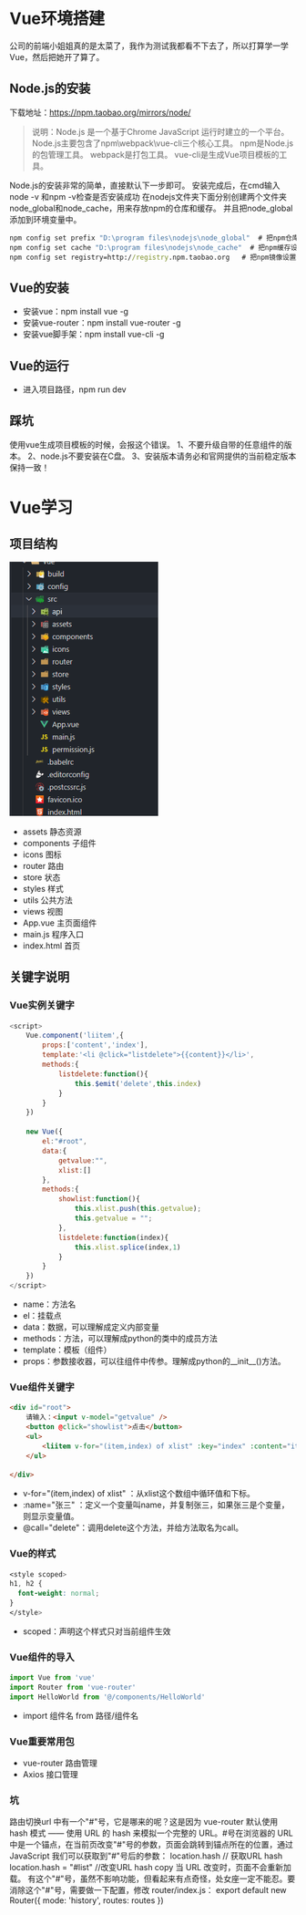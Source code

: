 # Vue环境搭建
公司的前端小姐姐真的是太菜了，我作为测试我都看不下去了，所以打算学一学Vue，然后把她开了算了。
## Node.js的安装
下载地址：https://npm.taobao.org/mirrors/node/
>说明：Node.js 是一个基于Chrome JavaScript 运行时建立的一个平台。
>Node.js主要包含了npm\webpack\vue-cli三个核心工具。
>npm是Node.js的包管理工具。
>webpack是打包工具。
>vue-cli是生成Vue项目模板的工具。

Node.js的安装非常的简单，直接默认下一步即可。
安装完成后，在cmd输入 node -v 和npm -v检查是否安装成功
在nodejs文件夹下面分别创建两个文件夹node_global和node_cache，用来存放npm的仓库和缓存。
并且把node_global添加到环境变量中。
```cmd
npm config set prefix "D:\program files\nodejs\node_global"  # 把npm仓库设置到node_global
npm config set cache "D:\program files\nodejs\node_cache"  # 把npm缓存设置到node_cache
npm config set registry=http://registry.npm.taobao.org   # 把npm镜像设置到淘宝
```

## Vue的安装
- 安装vue：npm install vue -g
- 安装vue-router：npm install vue-router -g
- 安装vue脚手架：npm install vue-cli -g

## Vue的运行
- 进入项目路径，npm run dev

## 踩坑
使用vue生成项目模板的时候，会报这个错误。
1、不要升级自带的任意组件的版本。
2、node.js不要安装在C盘。
3、安装版本请务必和官网提供的当前稳定版本保持一致！

# Vue学习
## 项目结构
![](/source/img/Vue学习笔记/2020-07-14-01-19-18.png)
- assets 静态资源
- components 子组件
- icons  图标
- router 路由
- store 状态
- styles  样式
- utils 公共方法
- views 视图
- App.vue 主页面组件
- main.js 程序入口
- index.html 首页

## 关键字说明
### Vue实例关键字
```js
<script>
    Vue.component('liitem',{
        props:['content','index'],
        template:'<li @click="listdelete">{{content}}</li>',
        methods:{
            listdelete:function(){
                this.$emit('delete',this.index)
            }
        }
    })

    new Vue({
        el:"#root",
        data:{
            getvalue:"",
            xlist:[]
        },
        methods:{
            showlist:function(){
                this.xlist.push(this.getvalue);
                this.getvalue = "";
            },
            listdelete:function(index){
                this.xlist.splice(index,1)
            }
        }
    })
</script>
```
- name：方法名
- el：挂载点
- data：数据，可以理解成定义内部变量
- methods：方法，可以理解成python的类中的成员方法
- template：模板（组件）
- props：参数接收器，可以往组件中传参。理解成python的__init__()方法。
### Vue组件关键字
```html
<div id="root">
    请输入：<input v-model="getvalue" />
    <button @click="showlist">点击</button>
    <ul>
        <liitem v-for="(item,index) of xlist" :key="index" :content="item" :index="index" @delete="listdelete"></liitem>
    </ul>
    
</div>
```
- v-for="(item,index) of xlist" ：从xlist这个数组中循环值和下标。
- :name="张三" ：定义一个变量叫name，并复制张三，如果张三是个变量，则显示变量值。
- @call="delete"：调用delete这个方法，并给方法取名为call。
### Vue的样式
```css
<style scoped>
h1, h2 {
  font-weight: normal;
}
</style>
```
- scoped：声明这个样式只对当前组件生效
### Vue组件的导入
```js
import Vue from 'vue'
import Router from 'vue-router'
import HelloWorld from '@/components/HelloWorld'
```
- import 组件名 from 路径/组件名
### Vue重要常用包
- vue-router  路由管理
- Axios  接口管理


### 坑
路由切换url 中有一个"#"号，它是哪来的呢？这是因为 vue-router 默认使用 hash 模式 —— 使用 URL 的 hash 来模拟一个完整的 URL。#号在浏览器的 URL 中是一个锚点，在当前页改变"#"号的参数，页面会跳转到锚点所在的位置，通过 JavaScript 我们可以获取到"#"号后的参数： location.hash // 获取URL hash location.hash = "#list" //改变URL hash copy 当 URL 改变时，页面不会重新加载。 有这个"#"号，虽然不影响功能，但看起来有点奇怪，处女座一定不能忍。要消除这个"#"号，需要做一下配置，修改 router/index.js： export default new Router({ mode: 'history', routes: routes })